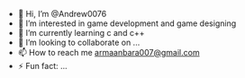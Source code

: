 - 👋 Hi, I’m @Andrew0076
- 👀 I’m interested in game development and game designing
- 🌱 I’m currently learning c and c++
- 💞️ I’m looking to collaborate on ...
- 📫 How to reach me armaanbara007@gmail.com
- ⚡ Fun fact: ...

<!---
Andrew0076/Andrew0076 is a ✨ special ✨ repository because its `README.md` (this file) appears on your GitHub profile.
You can click the Preview link to take a look at your changes.
--->
